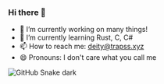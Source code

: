 ### Hi there 👋


- 🔭 I’m currently working on many things!
- 🌱 I’m currently learning Rust, C, C#
- 📫 How to reach me: deity@trapss.xyz
- 😄 Pronouns: I don't care what you call me

![GitHub Snake dark](https://github.com/Xander-Schmidt/XanderSchmdit/raw/output/github-contribution-grid-snake-dark.svg)
